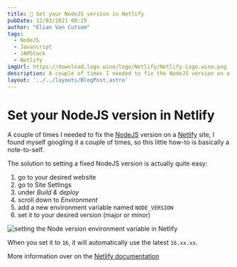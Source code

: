 ```yaml
---
title: 🔧 Set your NodeJS version in Netlify
pubDate: 12/03/2021 08:25
author: "Elian Van Cutsem"
tags:
  - NodeJS
  - Javascript
  - JAMStack
  - Netlify
imgUrl: https://download.logo.wine/logo/Netlify/Netlify-Logo.wine.png
description: A couple of times I needed to fix the NodeJS version on a Netlify site, I found myself googling it a couple of times, so this little how-to is basically a note-to-self.
layout: '../../layouts/BlogPost.astro'
---
```


# Set your NodeJS version in Netlify

A couple of times I needed to fix the [NodeJS](<https://nodejs.org>) version on a [Netlify](<https://www.netlify.com>) site, I found myself googling it a couple of times, so this little how-to is basically a note-to-self.

The solution to setting a fixed NodeJS version is actually quite easy:

1. go to your desired website
1. go to Site Settings
1. under *Build & deploy*
1. scroll down to *Environment*
1. add a new environment variable named `NODE_VERSION`
1. set it to your desired version (major or minor)

![setting the Node version environment variable in Netlify](https://i.imgur.com/dHA6d8B.png)

When you set it to `16`, it will automatically use the latest `16.xx.xx`.

More information over on the [Netlify documentation](<https://docs.netlify.com/configure-builds/manage-dependencies/>)